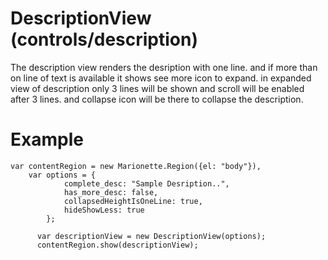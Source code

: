 # DescriptionView (controls/description)

The description view renders the desription with one line. 
and if more than on line of text is available it shows see more icon to expand.
in expanded view of description only 3 lines will be shown and scroll will be enabled after 3 lines.
and collapse icon will be there to collapse the description.

# Example

    var contentRegion = new Marionette.Region({el: "body"}),
        var options = {
                complete_desc: "Sample Desription..", 
                has_more_desc: false, 
                collapsedHeightIsOneLine: true, 
                hideShowLess: true
            };

          var descriptionView = new DescriptionView(options);
          contentRegion.show(descriptionView);
